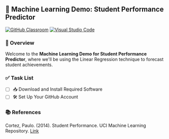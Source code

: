 ## 🚀 Machine Learning Demo: Student Performance Predictor

[![GitHub Classroom](https://img.shields.io/badge/GitHub_Classroom-Review_Assignment-41B883?style=for-the-badge&logo=github)](https://classroom.github.com/a/0IOmZycZ)
[![Visual Studio Code](https://img.shields.io/badge/Open_in_Visual_Studio_Code-Get_Started-007ACC?style=for-the-badge&logo=visual-studio-code)](https://classroom.github.com/online_ide?assignment_repo_id=11500776&assignment_repo_type=AssignmentRepo)

### 🎯 Overview

Welcome to the **Machine Learning Demo for Student Performance Predictor**, where we'll be using the Linear Regression technique to forecast student achievements.

### ✅ Task List

- [ ] 📥 Download and Install Required Software
- [ ] 🛠️ Set Up Your GitHub Account

### 📚 References

Cortez, Paulo. (2014). Student Performance. UCI Machine Learning Repository. [Link](https://doi.org/10.24432/C5TG7T)
